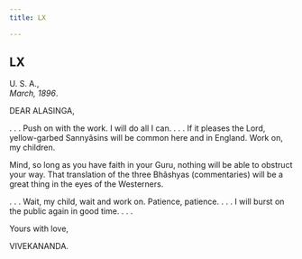 ```yaml
---
title: LX

---
```





  

  


## LX

U. S. A.,  
*March, 1896*.

DEAR ALASINGA,

. . . Push on with the work. I will do all I can. . . . If it pleases
the Lord, yellow-garbed Sannyâsins will be common here and in England.
Work on, my children.

Mind, so long as you have faith in your Guru, nothing will be able to
obstruct your way. That translation of the three Bhâshyas (commentaries)
will be a great thing in the eyes of the Westerners.

. . . Wait, my child, wait and work on. Patience, patience. . . . I will
burst on the public again in good time. . . .

Yours with love,

VIVEKANANDA.


